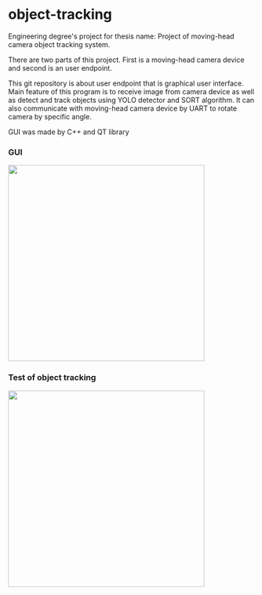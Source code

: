 # object-tracking
Engineering degree's project for thesis name: Project of moving-head camera object tracking system.

There are two parts of this project. First is a moving-head camera device and second is an user endpoint.

This git repository is about user endpoint that is graphical user interface. Main feature of this program is to receive image from camera device as well as detect and track objects using YOLO detector and SORT algorithm. It can also communicate with moving-head camera device by UART to rotate camera by specific angle.

GUI was made by C++ and QT library
### GUI
<img src="https://github.com/Falien164/object_tracking/blob/main/images/gui.png" width="400" height="400">


### Test of object tracking 
<img src="https://github.com/Falien164/object_tracking/blob/main/images/object_tracking.png" width="400" height="400">
